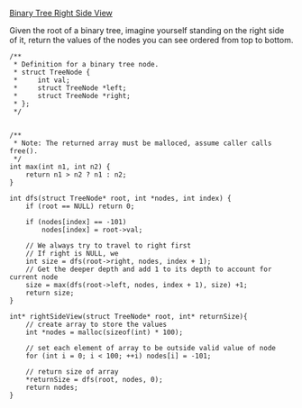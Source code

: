 [Binary Tree Right Side View](https://leetcode.com/problems/binary-tree-right-side-view/)

Given the root of a binary tree, imagine yourself standing on the right side of it, return the values of the nodes you can see ordered from top to bottom.

```
/**
 * Definition for a binary tree node.
 * struct TreeNode {
 *     int val;
 *     struct TreeNode *left;
 *     struct TreeNode *right;
 * };
 */


/**
 * Note: The returned array must be malloced, assume caller calls free().
 */
int max(int n1, int n2) {
    return n1 > n2 ? n1 : n2;
}

int dfs(struct TreeNode* root, int *nodes, int index) {
    if (root == NULL) return 0;
    
    if (nodes[index] == -101)
        nodes[index] = root->val;

    // We always try to travel to right first
    // If right is NULL, we 
    int size = dfs(root->right, nodes, index + 1);
    // Get the deeper depth and add 1 to its depth to account for current node
    size = max(dfs(root->left, nodes, index + 1), size) +1;
    return size;
}

int* rightSideView(struct TreeNode* root, int* returnSize){
    // create array to store the values
    int *nodes = malloc(sizeof(int) * 100);
    
    // set each element of array to be outside valid value of node
    for (int i = 0; i < 100; ++i) nodes[i] = -101;
    
    // return size of array
    *returnSize = dfs(root, nodes, 0);
    return nodes;
}
```
